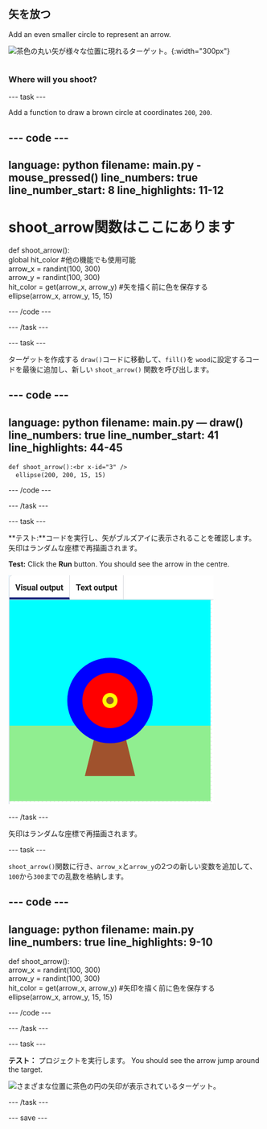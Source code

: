 ## 矢を放つ

<div style="display: flex; flex-wrap: wrap">
<div style="flex-basis: 200px; flex-grow: 1; margin-right: 15px;">
Add an even smaller circle to represent an arrow.
</div>
<div>

![茶色の丸い矢が様々な位置に現れるターゲット。](images/fire_arrow.gif){:width="300px"}

</div>
</div>

### Where will you shoot?

--- task ---

Add a function to draw a brown circle at coordinates `200`, `200`.

--- code ---
---
language: python filename: main.py - mouse_pressed() line_numbers: true line_number_start: 8
line_highlights: 11-12
---
# shoot_arrow関数はここにあります
def shoot_arrow():    
global hit_color #他の機能でも使用可能     
arrow_x = randint(100, 300)     
arrow_y = randint(100, 300)     
hit_color = get(arrow_x, arrow_y) #矢を描く前に色を保存する     
ellipse(arrow_x, arrow_y, 15, 15)

--- /code ---

--- /task ---

--- task ---

ターゲットを作成する `draw()`コードに移動して、`fill()`を `wood`に設定するコードを最後に追加し、新しい `shoot_arrow()` 関数を呼び出します。

--- code ---
---
language: python filename: main.py — draw() line_numbers: true line_number_start: 41
line_highlights: 44-45
---

    def shoot_arrow():<br x-id="3" />
      ellipse(200, 200, 15, 15)

--- /code ---

--- /task ---

--- task ---

**テスト:**コードを実行し、矢がブルズアイに表示されることを確認します。 矢印はランダムな座標で再描画されます。


**Test:** Click the **Run** button. You should see the arrow in the centre.

![背景のターゲットに茶色の丸い矢印が描かれている。](images/arrow-centre.png)


--- /task ---

矢印はランダムな座標で再描画されます。


--- task ---

`shoot_arrow()`関数に行き、`arrow_x`と`arrow_y`の2つの新しい変数を追加して、`100`から`300`までの乱数を格納します。

--- code ---
---
language: python filename: main.py line_numbers: true
line_highlights: 9-10
---
def shoot_arrow():    
arrow_x = randint(100, 300)    
arrow_y = randint(100, 300)    
hit_color = get(arrow_x, arrow_y) #矢印を描く前に色を保存する   
ellipse(arrow_x, arrow_y, 15, 15)

--- /code ---

--- /task ---


--- task ---


**テスト：** プロジェクトを実行します。 You should see the arrow jump around the target.

![さまざまな位置に茶色の円の矢印が表示されているターゲット。](images/fire_arrow.gif)

--- /task ---

--- save ---
